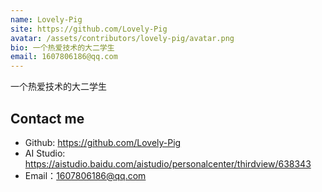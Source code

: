 ```yaml
---
name: Lovely-Pig
site: https://github.com/Lovely-Pig
avatar: /assets/contributors/lovely-pig/avatar.png
bio: 一个热爱技术的大二学生
email: 1607806186@qq.com
---
```


一个热爱技术的大二学生

## Contact me

- Github: <https://github.com/Lovely-Pig>
- AI Studio: <https://aistudio.baidu.com/aistudio/personalcenter/thirdview/638343>
- Email：<1607806186@qq.com>

  